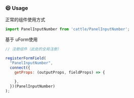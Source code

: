 ### :smile: Usage

正常的组件使用方式

```js
import PanelInputNumber from 'cattle/PanelInputNumber';
```

基于 uForm使用

```js
// 注册组件（此处的全局注册）

registerFormField(
  "PanelInputNumber",
  connect({
    getProps: (outputProps, fieldProps) => {
      
    },
  })(PanelInputNumber)
);
```

<!-- PROPS -->
